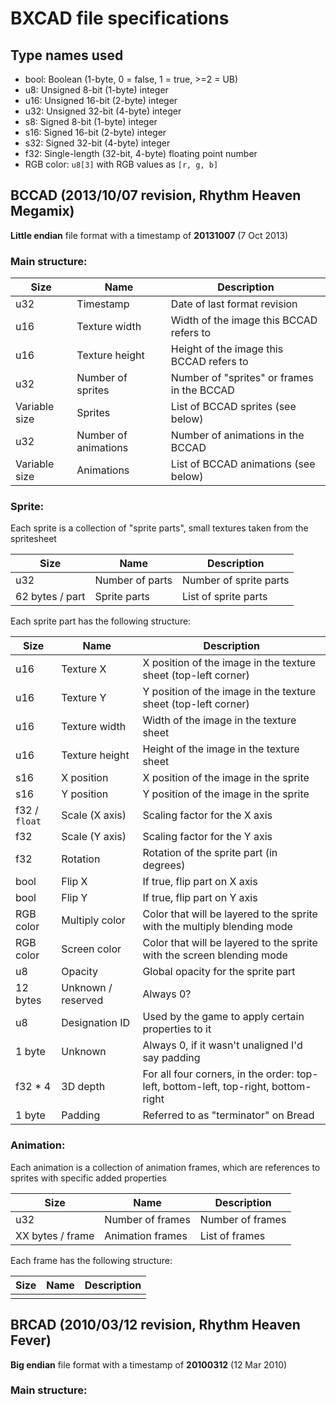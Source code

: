 # BXCAD file specifications

## Type names used
- bool: Boolean (1-byte, 0 = false, 1 = true, >=2 = UB)
- u8: Unsigned 8-bit (1-byte) integer
- u16: Unsigned 16-bit (2-byte) integer
- u32: Unsigned 32-bit (4-byte) integer
- s8: Signed 8-bit (1-byte) integer
- s16: Signed 16-bit (2-byte) integer
- s32: Signed 32-bit (4-byte) integer
- f32: Single-length (32-bit, 4-byte) floating point number
- RGB color: `u8[3]` with RGB values as `[r, g, b]`

## BCCAD (2013/10/07 revision, Rhythm Heaven Megamix)

**Little endian** file format with a timestamp of **20131007** (7 Oct 2013)

### Main structure:

| Size          | Name                  | Description                                   |
|---------------|-----------------------|-----------------------------------------------|
| u32  | Timestamp             | Date of last format revision                  |
| u16  | Texture width         | Width of the image this BCCAD refers to       |
| u16           | Texture height        | Height of the image this BCCAD refers to      |
| u32           | Number of sprites     | Number of "sprites" or frames in the BCCAD    |
| Variable size | Sprites               | List of BCCAD sprites (see below)             |
| u32           | Number of animations  | Number of animations in the BCCAD             |
| Variable size | Animations            | List of BCCAD animations (see below)          |

### Sprite:

Each sprite is a collection of "sprite parts", small textures taken from the spritesheet

| Size              | Name              | Description               |
|-------------------|-------------------|---------------------------|
| u32               | Number of parts   | Number of sprite parts    |
| 62 bytes / part   | Sprite parts      | List of sprite parts      |

Each sprite part has the following structure:

| Size  | Name | Description |
|-|-|-|
| u16   | Texture X | X position of the image in the texture sheet (top-left corner) |
| u16   | Texture Y | Y position of the image in the texture sheet (top-left corner) |
| u16   | Texture width | Width of the image in the texture sheet |
| u16   | Texture height | Height of the image in the texture sheet |
| s16 | X position | X position of the image in the sprite |
| s16 | Y position | Y position of the image in the sprite |
| f32 / `float`  | Scale (X axis) | Scaling factor for the X axis |
| f32 | Scale (Y axis) | Scaling factor for the Y axis
| f32 | Rotation | Rotation of the sprite part (in degrees) |
| bool  | Flip X | If true, flip part on X axis |
| bool  | Flip Y | If true, flip part on Y axis |
| RGB color | Multiply color | Color that will be layered to the sprite with the multiply blending mode |
| RGB color | Screen color | Color that will be layered to the sprite with the screen blending mode |
| u8  | Opacity | Global opacity for the sprite part |
| 12 bytes | Unknown / reserved | Always 0? |
| u8 | Designation ID | Used by the game to apply certain properties to it
| 1 byte | Unknown | Always 0, if it wasn't unaligned I'd say padding |
| f32 * 4 | 3D depth | For all four corners, in the order: top-left, bottom-left, top-right, bottom-right |
| 1 byte | Padding | Referred to as "terminator" on Bread |

### Animation:

Each animation is a collection of animation frames, which are references to sprites with specific
added properties

| Size              | Name              | Description       |
|-------------------|-------------------|-------------------|
| u32               | Number of frames  | Number of frames  |
| XX bytes / frame  | Animation frames  | List of frames    |

Each frame has the following structure:

| Size | Name | Description |
|-|-|-|
| | | |

## BRCAD (2010/03/12 revision, Rhythm Heaven Fever)

**Big endian** file format with a timestamp of **20100312** (12 Mar 2010)

### Main structure:

